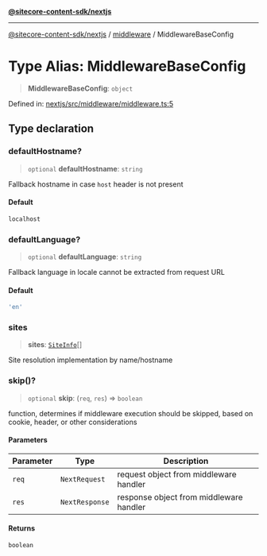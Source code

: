 [**@sitecore-content-sdk/nextjs**](../../README.md)

***

[@sitecore-content-sdk/nextjs](../../README.md) / [middleware](../README.md) / MiddlewareBaseConfig

# Type Alias: MiddlewareBaseConfig

> **MiddlewareBaseConfig**: `object`

Defined in: [nextjs/src/middleware/middleware.ts:5](https://github.com/Sitecore/xmc-jss-dev/blob/b61df9eebcfba1bdf753510a061ce22b4c35f004/packages/nextjs/src/middleware/middleware.ts#L5)

## Type declaration

### defaultHostname?

> `optional` **defaultHostname**: `string`

Fallback hostname in case `host` header is not present

#### Default

```ts
localhost
```

### defaultLanguage?

> `optional` **defaultLanguage**: `string`

Fallback language in locale cannot be extracted from request URL

#### Default

```ts
'en'
```

### sites

> **sites**: [`SiteInfo`](../../index/type-aliases/SiteInfo.md)[]

Site resolution implementation by name/hostname

### skip()?

> `optional` **skip**: (`req`, `res`) => `boolean`

function, determines if middleware execution should be skipped, based on cookie, header, or other considerations

#### Parameters

| Parameter | Type | Description |
| ------ | ------ | ------ |
| `req` | `NextRequest` | request object from middleware handler |
| `res` | `NextResponse` | response object from middleware handler |

#### Returns

`boolean`
